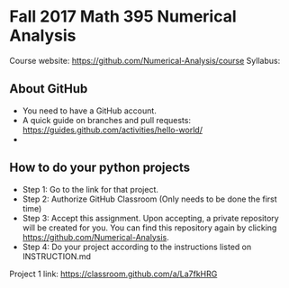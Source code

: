 # Fall 2017 Math 395 Numerical Analysis 

Course website: https://github.com/Numerical-Analysis/course
Syllabus: 

## About GitHub
- You need to have a GitHub account. 
- A quick guide on branches and pull requests: https://guides.github.com/activities/hello-world/
- 

## How to do your python projects
- Step 1: Go to the link for that project.
- Step 2: Authorize GitHub Classroom (Only needs to be done the first time)
- Step 3: Accept this assignment. Upon accepting, a private repository will be created for you. You can find this repository again by clicking https://github.com/Numerical-Analysis.
- Step 4: Do your project according to the instructions listed on INSTRUCTION.md

Project 1 link: https://classroom.github.com/a/La7fkHRG
